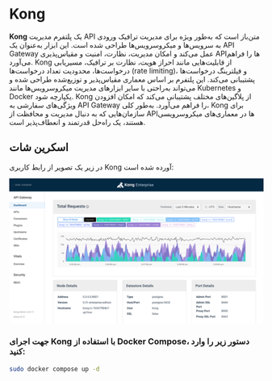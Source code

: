 # Kong

**Kong** یک پلتفرم مدیریت API متن‌باز است که به‌طور ویژه برای مدیریت ترافیک ورودی به سرویس‌ها و میکروسرویس‌ها طراحی شده است. این ابزار به‌عنوان یک API Gateway عمل می‌کند و امکان مدیریت، نظارت، امنیت و مقیاس‌پذیری API‌ها را فراهم می‌آورد. Kong از قابلیت‌هایی مانند احراز هویت، نظارت بر ترافیک، مسیریابی درخواست‌ها، محدودیت تعداد درخواست‌ها (rate limiting)، و فیلترینگ درخواست‌ها پشتیبانی می‌کند. این پلتفرم بر اساس معماری مقیاس‌پذیر و توزیع‌شده طراحی شده و می‌تواند به‌راحتی با سایر ابزارهای مدیریت میکروسرویس‌ها مانند Kubernetes و Docker یکپارچه شود. Kong از پلاگین‌های مختلف پشتیبانی می‌کند که امکان افزودن ویژگی‌های سفارشی به API Gateway را فراهم می‌آورد. به‌طور کلی، Kong برای سازمان‌هایی که به دنبال مدیریت و محافظت از API‌ها در معماری‌های میکروسرویسی هستند، یک راه‌حل قدرتمند و انعطاف‌پذیر است.

## اسکرین شات

در زیر یک تصویر از رابط کاربری Kong آورده شده است:

![Screenshot](screenshot.png)

### جهت اجرای Kong با استفاده از Docker Compose، دستور زیر را وارد کنید:

```bash
sudo docker compose up -d
```


